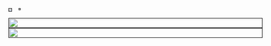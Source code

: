 <div style="display: flex">
  <a href="" style="text-decoration:none">
    <img src="https://github-readme-stats.vercel.app/api/?username=Yondu715&show_icons=true&theme=synthwave&hide_border=true" style="width:58%"/>
  </a>
  <a href="" style="text-decoration:none">
    <img src="https://github-readme-stats.vercel.app/api/top-langs?username=Yondu715&layout=compact&langs_count=8&card_width=320&hide_border=true&theme=synthwave&hide=Jupyter%20Notebook" style="width:41%"/>
  </a>  
</div>
<div style="display: flex; flex-direction: column">
  <a href="" style="text-decoration:none">
    <img src='https://github-readme-activity-graph.vercel.app/graph?username=Yondu715&bg_color=2b213a&title_color=d1d7db&hide_border=true&custom_title=Activity%20graph&color=e5289e&point=d1d7db&height=370' style="width:100%">  
  </a>
  <a href="" style="text-decoration:none">
    <img src="https://streak-stats.demolab.com?user=Yondu715&theme=synthwave&hide_border=true&card_width=800" style="width:100%">  
  </a>
</div>
